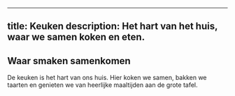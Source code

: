 
---
title: Keuken
description: Het hart van het huis, waar we samen koken en eten.
---


## Waar smaken samenkomen

De keuken is het hart van ons huis. Hier koken we samen, bakken we taarten en genieten we van heerlijke maaltijden aan de grote tafel.

